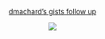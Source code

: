 <p align="center">
  <a href="https://dmachard.github.io/">dmachard’s gists follow up</a>
</p>

<p align='center'>
  <img src="https://github-readme-stats.vercel.app/api/top-langs/?username=dmachard&layout=compact&show_icons=true&card_width=800" />
</p> 

